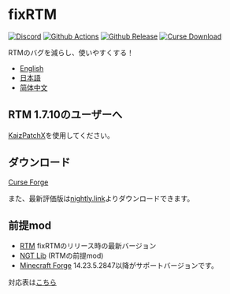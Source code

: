 # fixRTM

[![Discord](https://img.shields.io/discord/749186892733480970.svg?label=&logo=discord&logoColor=ffffff&color=7389D8&labelColor=6A7EC2)](https://discord.gg/qFKcUXX)
[![Github Actions](https://img.shields.io/github/workflow/status/fixrtm/fixRTM/CI/master?logo=github)](https://github.com/fixrtm/fixRTM/actions)
[![Github Release](https://img.shields.io/github/v/release/fixrtm/fixRTM?logo=github)](https://github.com/fixrtm/fixRTM/releases/latest)
[![Curse Download](https://img.shields.io/badge/CurseForge-download-brightgreen?logo=curseforge)](https://www.curseforge.com/minecraft/mc-mods/fixrtm)

RTMのバグを減らし、使いやすくする！

- [English](README.en.md)
- [日本語](README.md)
- [简体中文](README.zh.md)

## RTM 1.7.10のユーザーへ

[KaizPatchX]を使用してください。

## ダウンロード

[Curse Forge](https://www.curseforge.com/minecraft/mc-mods/fixrtm)

また、最新評価版は[nightly.link]よりダウンロードできます。

[nightly.link]: https://nightly.link/fixrtm/fixRTM/workflows/release/master/jar

## 前提mod

- [RTM](https://www.curseforge.com/minecraft/mc-mods/realtrainmod) fixRTMのリリース時の最新バージョン
- [NGT Lib](https://www.curseforge.com/minecraft/mc-mods/ngtlib) (RTMの前提mod)
- [Minecraft Forge](https://files.minecraftforge.net/maven/net/minecraftforge/forge/index_1.12.2.html)
  14.23.5.2847以降がサポートバージョンです。

対応表は[こちら](version-map.md)

[KaizPatchX]: https://github.com/Kai-Z-JP/KaizPatchX
